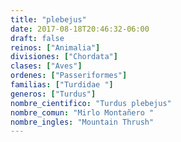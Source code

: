 ```yaml
---
title: "plebejus"
date: 2017-08-18T20:46:32-06:00
draft: false
reinos: ["Animalia"]
divisiones: ["Chordata"]
clases: ["Aves"]
ordenes: ["Passeriformes"]
familias: ["Turdidae "]
generos: ["Turdus"]
nombre_cientifico: "Turdus plebejus"
nombre_comun: "Mirlo Montañero "
nombre_ingles: "Mountain Thrush"
---
```

